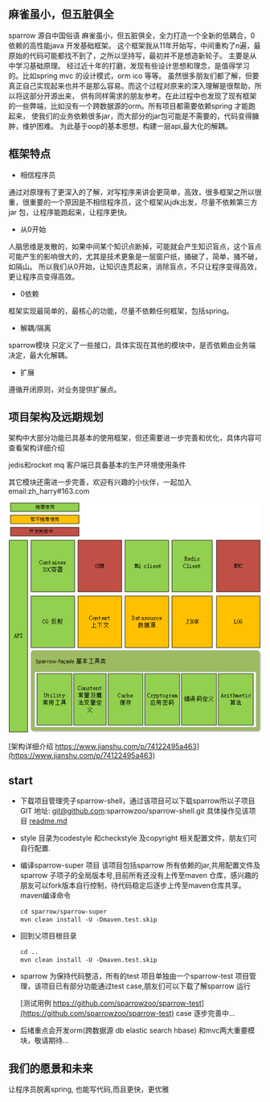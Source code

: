 麻雀虽小，但五脏俱全
---
sparrow 源自中国俗语 麻雀虽小，但五脏俱全，全力打造一个全新的低耦合，0依赖的高性能java 开发基础框架。
这个框架我从11年开始写，中间重构了n遍，最原始的代码可能都找不到了，之所以坚持写，最初并不是想造新轮子。 
主要是从中学习基础原理。 经过近十年的打磨，发现有些设计思想和理念，是值得学习的。比如spring mvc 的设计模式，orm ico 等等。 
虽然很多朋友们都了解，但要真正自己实现起来也并不是那么容易。而这个过程对原来的深入理解是很帮助，所以将这部分开源出来，
供有同样需求的朋友参考。在此过程中也发现了现有框架的一些弊端，比如没有一个跨数据源的orm。所有项目都需要依赖spring 才能跑起来，
使我们的业务依赖很多jar，而大部分的jar包可能是不需要的，代码变得臃肿，维护困难。
为此基于oop的基本思想，构建一层api,最大化的解耦。

框架特点
---
- 相信程序员

通过对原理有了更深入的了解，对写程序来讲会更简单，高效，很多框架之所以很重，很重要的一个原因是不相信程序员，这个框架从jdk出发，尽量不依赖第三方jar 包，让程序能跑起来，让程序更快。

- 从0开始

人脑思维是发散的，如果中间某个知识点断掉，可能就会产生知识盲点，这个盲点可能产生的影响很大的，尤其是技术更象是一层窗户纸，捅破了，简单，捅不破，如隔山。
所以我们从0开始，让知识连贯起来，消除盲点，不只让程序变得高效，更让程序员变得高效。

- 0依赖

框架实现最简单的，最核心的功能，尽量不依赖任何框架，包括spring。


- 解耦/隔离

sparrow模块 只定义了一些接口，具体实现在其他的模块中，是否依赖由业务端决定，最大化解耦。

- 扩展
 
遵循开闭原则，对业务提供扩展点。

项目架构及远期规划
---
架构中大部分功能已具基本的使用框架，但还需要进一步完善和优化，具体内容可查看架构详细介绍

jedis和rocket mq 客户端已具备基本的生产环境使用条件

其它模块还需进一步完善，欢迎有兴趣的小伙伴，一起加入
email:zh_harry#163.com

![image](sparrow-architecture.png)

[架构详细介绍 https://www.jianshu.com/p/74122495a463](https://www.jianshu.com/p/74122495a463)


start
-----
-  下载项目管理壳子sparrow-shell，通过该项目可以下载sparrow所以子项目
    GIT 地址: git@github.com:sparrowzoo/sparrow-shell.git
    具体操作见该项目 [readme.md](https://github.com/sparrowzoo/sparrow-shell)
- style 目录为codestyle 和checkstyle 及copyright 相关配置文件，朋友们可自行配置.
    
- 编译sparrow-super 项目 该项目包括sparrow 所有依赖的jar,共用配置文件及sparrow 子项子的全局版本号,目前所有还没有上传至maven 仓库，感兴趣的朋友可以fork版本自行控制，待代码稳定后逐步上传至maven仓库共享。
    maven编译命令
    ```
    cd sparrow/sparrow-super
    mvn clean install -U -Dmaven.test.skip
    ```
- 回到父项目根目录
    
    ```
    cd ..  
    mvn clean install -U -Dmaven.test.skip
    ```

- sparrow 为保持代码整洁，所有的test 项目单独由一个sparrow-test 项目管理，该项目已有部分功能通过test case,朋友们可以下载了解sparrow 运行

     [测试用例 https://github.com/sparrowzoo/sparrow-test](https://github.com/sparrowzoo/sparrow-test)
 case 逐步完善中...
 
 
-  后绪重点会开发orm(跨数据源 db elastic search hbase) 和mvc两大重要模块，敬请期待...

我们的愿景和未来
--------
让程序员脱离spring, 也能写代码,而且更快，更优雅


